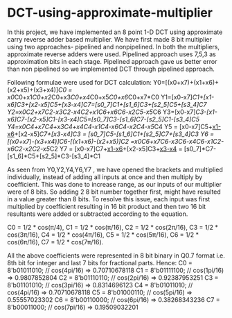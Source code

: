 # DCT-using-approximate-multiplier
In this project, we have implemented an 8 point 1-D DCT using approximate carry reverse adder based multiplier.
We have first made 8 bit multiplier using two approaches- pipelined and nonpipelined.
In both the multipliers, approximate reverse adders were used.
Pipelined approach uses 7,5,3 as approximation bits in each stage.
Pipelined approach gave us better error than non pipelined so we implemented DCT through pipelined approach.

Following formulae were used for DCT calculation:
Y0=[(x0+x7)+(x1+x6)+(x2+x5)+(x3+x4)]*C0 = x0*C0+x1*C0+x2*C0+x3*C0+x4*C0+x5*C0+x6*C0+x7*C0
Y1=[x0-x7]*C1+[x1-x6]*C3+[x2-x5]*C5+[x3-x4]*C7=[s0_7]*C1+[s1_6]*C3+[s2_5]*C5+[s3_4]*C7
Y2=x0*C2+x7*C2-x3*C2-x4*C2+x1*C6+x6*C6-x2*C5-x5*C6
Y3=[x0-x7]*C3-[x1-x6]*C7-[x2-x5]*C1-[x3-x4]*C5=[s0_7]*C3-[s1_6]*C7-[s2_5]*C1-[s3_4]*C5
Y4=x0*C4+x7*C4+x3*C4+x4*C4-x1*C4-x6*C4-x2*C4-x5*C4
Y5 = [x0-x7]C5+[x1-x6](-C1)+[x2-x5]*C7+[x3-x4]*C3 = [s0_7]*C5-[s1_6]*C1+[s2_5]*C7+[s3_4]*C3
Y6 = [(x0+x7)-(x3+x4)]*C6-[(x1+x6)-(x2+x5)]*C2 =x0*C6+x7*C6-x3*C6-x4*C6-x1*C2-x6*C2-x2*C2-x5*C2
Y7 = [x0-x7]C7+[x1-x6](-C5)+[x2-x5]C3+[x3-x4](-C1) = [s0_7]*C7-[s1_6]*C5+[s2_5]*C3-[s3_4]*C1

As seen from Y0,Y2,Y4,Y6,Y7 , we have opened the brackets and multiplied individually, instead of adding all inputs at once and then multiply by coefficient. 
This was done to increase range, as our inputs of our multiplier were of 8 bits. So adding 2 8 bit number together first, might have resulted in a value greater than 8 bits. To resolve this issue, each input was first multiplied by coefficient resulting in 16 bit product and then two 16 bit resultants were added or subtracted according to the equation.

C0 = 1/2 * cos(π/4),      C1 = 1/2 * cos(π/16),      C2 = 1/2 * cos(2π/16),      C3 = 1/2 * cos(3π/16),
C4 = 1/2 * cos(4π/16),    C5 = 1/2 * cos(5π/16),     C6 = 1/2 * cos(6π/16),      C7 = 1/2 * cos(7π/16).

All the above coefficients were represented in 8 bit binary in Q0.7 format i.e. 8th bit for integer and last 7 bits for fractional parts.
Hence:
     C0 = 8'b01011010; //  cos(4pi/16) => 0.70710678118
     C1 = 8'b01111100; //  cos(1pi/16) => 0.9807852804
     C2 = 8'b01110110; //  cos(2pi/16) => 0.92387953251 
     C3 = 8'b01101010; //  cos(3pi/16) => 0.8314696123
     C4 = 8'b01011010; //  cos(4pi/16) => 0.70710678118
     C5 = 8'b01000110; //  cos(5pi/16) => 0.55557023302
     C6 = 8'b00110000; //  cos(6pi/16) => 0.38268343236
     C7 = 8'b00011000; //  cos(7pi/16) => 0.19509032201
